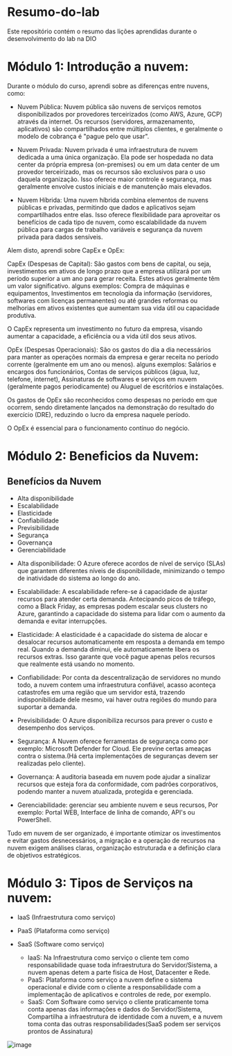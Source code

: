 # Resumo-do-lab
Este repositório contém o resumo das lições aprendidas durante o desenvolvimento do lab na DIO

# Módulo 1: Introdução a nuvem:

Durante o módulo do curso, aprendi sobre as diferenças entre nuvens, como:

- Nuvem Pública: Nuvem pública são nuvens de serviços remotos disponibilizados por provedores terceirizados (como AWS, Azure, GCP) através da internet. Os recursos (servidores, armazenamento, aplicativos) são compartilhados entre múltiplos clientes, e geralmente o modelo de cobrança é "pague pelo que usar".

- Nuvem Privada: Nuvem privada é uma infraestrutura de nuvem dedicada a uma única organização. Ela pode ser hospedada no data center da própria empresa (on-premises) ou em um data center de um provedor terceirizado, mas os recursos são exclusivos para o uso daquela organização. Isso oferece maior controle e segurança, mas geralmente envolve custos iniciais e de manutenção mais elevados.

- Nuvem Híbrida: Uma nuvem híbrida combina elementos de nuvens públicas e privadas, permitindo que dados e aplicativos sejam compartilhados entre elas. Isso oferece flexibilidade para aproveitar os benefícios de cada tipo de nuvem, como escalabilidade da nuvem pública para cargas de trabalho variáveis e segurança da nuvem privada para dados sensíveis.

Alem disto, aprendi sobre CapEx e OpEx:

CapEx (Despesas de Capital): São gastos com bens de capital, ou seja, investimentos em ativos de longo prazo que a empresa utilizará por um período superior a um ano para gerar receita. Estes ativos geralmente têm um valor significativo.
alguns exemplos: Compra de máquinas e equipamentos, Investimentos em tecnologia da informação (servidores, softwares com licenças permanentes) ou até grandes reformas ou melhorias em ativos existentes que aumentam sua vida útil ou capacidade produtiva.

O CapEx representa um investimento no futuro da empresa, visando aumentar a capacidade, a eficiência ou a vida útil dos seus ativos.

OpEx (Despesas Operacionais): São os gastos do dia a dia necessários para manter as operações normais da empresa e gerar receita no período corrente (geralmente em um ano ou menos).
alguns exemplos: Salários e encargos dos funcionários, Contas de serviços públicos (água, luz, telefone, internet), Assinaturas de softwares e serviços em nuvem (geralmente pagos periodicamente) ou Aluguel de escritórios e instalações.

Os gastos de OpEx são reconhecidos como despesas no período em que ocorrem, sendo diretamente lançados na demonstração do resultado do exercício (DRE), reduzindo o lucro da empresa naquele período.

O OpEx é essencial para o funcionamento contínuo do negócio.

# Módulo 2: Beneficios da Nuvem:

## Benefícios da Nuvem

* Alta disponibilidade
* Escalabilidade
* Elasticidade
* Confiabilidade
* Previsibilidade
* Segurança
* Governança
* Gerenciabilidade

- Alta disponibilidade: O Azure oferece acordos de nível de serviço (SLAs) que garantem diferentes níveis de disponibilidade, minimizando o tempo de inatividade do sistema ao longo do ano.
  
- Escalabilidade: A escalabilidade refere-se á capacidade de ajustar recursos para atender certa demanda. Antecipando picos de tráfego, como a Black Friday, as empresas podem escalar seus clusters no Azure, garantindo a capacidade do sistema para lidar com o aumento da demanda e evitar interrupções.

- Elasticidade: A elasticidade é a capacidade do sistema de alocar e desalocar recursos automaticamente em resposta a demanda em tempo real. Quando a demanda diminui, ele automaticamente libera os recursos extras. Isso garante que você pague apenas pelos recursos que realmente está usando no momento.

- Confiabilidade: Por conta da descentralização de servidores no mundo todo, a nuvem contem uma infraestrutura confiável, acasso aconteça catastrofes em uma região que um servidor está, trazendo indisponibilidade dele mesmo, vai haver outra regiões do mundo para suportar a demanda.

- Previsibilidade: O Azure disponibiliza recursos para prever o custo e desempenho dos serviços.

- Segurança: A Nuvem oferece ferramentas de segurança como por exemplo: Microsoft Defender for Cloud. Ele previne certas ameaças contra o sistema.(Há certa implementações de seguranças devem ser realizadas pelo cliente).

- Governança: A auditoria baseada em nuvem pode ajudar a sinalizar recursos que esteja fora da conformidade, com padrões corporativos, podendo manter a nuvem atualizada, protegida e gerenciada.

- Gerenciabilidade: gerenciar seu ambiente nuvem e seus recursos, Por exemplo: Portal WEB, Interface de linha de comando, API's ou PowerShell.

Tudo em nuvem de ser organizado, é importante otimizar os investimentos e evitar gastos desnecessários, a migração e a operação de recursos na nuvem exigem análises claras, organização estruturada e a definição clara de objetivos estratégicos.

# Módulo 3: Tipos de Serviços na nuvem:

- IaaS (Infraestrutura como serviço)
- PaaS (Plataforma como serviço)
- SaaS (Software como serviço)

  - IaaS: Na Infraestrutura como serviço o cliente tem como responsabilidade quase toda infraestrutura do Servidor/Sistema, a nuvem apenas detem a parte fisica de Host, Datacenter e Rede.
  - PaaS: Plataforma como serviço a nuvem define o sistema operacional e divide com o cliente a responsabilidade com a implementação de aplicativos e controles de rede, por exemplo.
  - SaaS: Com Software como serviço o cliente praticamente toma conta apenas das informações e dados do Servidor/Sistema, Compartilha a infraestrutura de identidade com a nuvem, e a nuvem toma conta das outras responsabilidades(SaaS podem ser serviços prontos de Assinatura)


![image](https://github.com/user-attachments/assets/eb46a338-bde1-4118-b600-dfcca3dedc2e)
